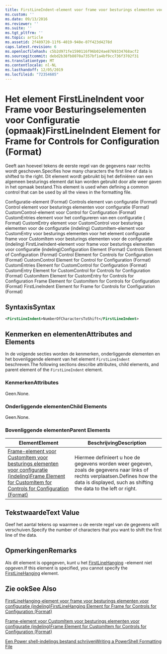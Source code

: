 ```yaml
---
title: FirstLineIndent-element voor frame voor besturings elementen voor configuratie (indeling) | Microsoft Docs
ms.custom: ''
ms.date: 09/13/2016
ms.reviewer: ''
ms.suite: ''
ms.tgt_pltfrm: ''
ms.topic: article
ms.assetid: 2f489720-11f6-4019-940e-07f423d4278d
caps.latest.revision: 6
ms.openlocfilehash: c5b2d971fe1590116f96b024ae8769334768acf2
ms.sourcegitcommit: debd2b38fb8070a7357bf1a4bf9cc736f3702f31
ms.translationtype: MT
ms.contentlocale: nl-NL
ms.lasthandoff: 12/05/2019
ms.locfileid: "72354605"
---
```

# <a name="firstlineindent-element-for-frame-for-controls-for-configuration-format"></a><span data-ttu-id="696db-102">Het element FirstLineIndent voor Frame voor Besturingselementen voor Configuratie (opmaak)</span><span class="sxs-lookup"><span data-stu-id="696db-102">FirstLineIndent Element for Frame for Controls for Configuration (Format)</span></span>

<span data-ttu-id="696db-103">Geeft aan hoeveel tekens de eerste regel van de gegevens naar rechts wordt geschoven.</span><span class="sxs-lookup"><span data-stu-id="696db-103">Specifies how many characters the first line of data is shifted to the right.</span></span> <span data-ttu-id="696db-104">Dit element wordt gebruikt bij het definiëren van een algemeen besturings element dat kan worden gebruikt door alle weer gaven in het opmaak bestand.</span><span class="sxs-lookup"><span data-stu-id="696db-104">This element is used when defining a common control that can be used by all the views in the formatting file.</span></span>

<span data-ttu-id="696db-105">Configuratie-element (Format) Controls element van configuratie (Format) Control element voor besturings elementen voor configuratie (Format) CustomControl-element voor Control for Configuration (Format) CustomEntries element voor het configureren van een configuratie ( Format) CustomEntry element voor CustomControl voor besturings elementen voor de configuratie (indeling) CustomItem-element voor CustomEntry voor besturings elementen voor het element configuratie frame voor CustomItem voor besturings elementen voor de configuratie (indeling) FirstLineIndent-element voor frame voor besturings elementen voor configuratie (indeling)</span><span class="sxs-lookup"><span data-stu-id="696db-105">Configuration Element (Format) Controls Element of Configuration (Format) Control Element for Controls for Configuration (Format) CustomControl Element for Control for Configuration (Format) CustomEntries Element for CustomControl for Configuration (Format) CustomEntry Element for CustomControl for Controls for Configuration (Format) CustomItem Element for CustomEntry for Controls for Configuration Frame Element for CustomItem for Controls for Configuration (Format) FirstLineIndent Element for Frame for Controls for Configuration (Format)</span></span>

## <a name="syntax"></a><span data-ttu-id="696db-106">Syntaxis</span><span class="sxs-lookup"><span data-stu-id="696db-106">Syntax</span></span>

```xml
<FirstLineIndent>NumberOfCharactersToShift</FirstLineIndent>
```

## <a name="attributes-and-elements"></a><span data-ttu-id="696db-107">Kenmerken en elementen</span><span class="sxs-lookup"><span data-stu-id="696db-107">Attributes and Elements</span></span>

<span data-ttu-id="696db-108">In de volgende secties worden de kenmerken, onderliggende elementen en het bovenliggende element van het element `FirstLineIndent` beschreven.</span><span class="sxs-lookup"><span data-stu-id="696db-108">The following sections describe attributes, child elements, and parent element of the `FirstLineIndent` element.</span></span>

### <a name="attributes"></a><span data-ttu-id="696db-109">Kenmerken</span><span class="sxs-lookup"><span data-stu-id="696db-109">Attributes</span></span>

<span data-ttu-id="696db-110">Geen.</span><span class="sxs-lookup"><span data-stu-id="696db-110">None.</span></span>

### <a name="child-elements"></a><span data-ttu-id="696db-111">Onderliggende elementen</span><span class="sxs-lookup"><span data-stu-id="696db-111">Child Elements</span></span>

<span data-ttu-id="696db-112">Geen.</span><span class="sxs-lookup"><span data-stu-id="696db-112">None.</span></span>

### <a name="parent-elements"></a><span data-ttu-id="696db-113">Bovenliggende elementen</span><span class="sxs-lookup"><span data-stu-id="696db-113">Parent Elements</span></span>

|<span data-ttu-id="696db-114">Element</span><span class="sxs-lookup"><span data-stu-id="696db-114">Element</span></span>|<span data-ttu-id="696db-115">Beschrijving</span><span class="sxs-lookup"><span data-stu-id="696db-115">Description</span></span>|
|-------------|-----------------|
|[<span data-ttu-id="696db-116">Frame-element voor CustomItem voor besturings elementen voor configuratie (indeling)</span><span class="sxs-lookup"><span data-stu-id="696db-116">Frame Element for CustomItem for Controls for Configuration (Format)</span></span>](./frame-element-for-customitem-for-controls-for-configuration-format.md)|<span data-ttu-id="696db-117">Hiermee definieert u hoe de gegevens worden weer gegeven, zoals de gegevens naar links of rechts verplaatsen.</span><span class="sxs-lookup"><span data-stu-id="696db-117">Defines how the data is displayed, such as shifting the data to the left or right.</span></span>|

## <a name="text-value"></a><span data-ttu-id="696db-118">Tekstwaarde</span><span class="sxs-lookup"><span data-stu-id="696db-118">Text Value</span></span>

<span data-ttu-id="696db-119">Geef het aantal tekens op waarmee u de eerste regel van de gegevens wilt verschuiven.</span><span class="sxs-lookup"><span data-stu-id="696db-119">Specify the number of characters that you want to shift the first line of the data.</span></span>

## <a name="remarks"></a><span data-ttu-id="696db-120">Opmerkingen</span><span class="sxs-lookup"><span data-stu-id="696db-120">Remarks</span></span>

<span data-ttu-id="696db-121">Als dit element is opgegeven, kunt u het [FirstLineHanging](./firstlinehanging-element-for-frame-for-controls-for-configuration-format.md) -element niet opgeven.</span><span class="sxs-lookup"><span data-stu-id="696db-121">If this element is specified, you cannot specify the [FirstLineHanging](./firstlinehanging-element-for-frame-for-controls-for-configuration-format.md) element.</span></span>

## <a name="see-also"></a><span data-ttu-id="696db-122">Zie ook</span><span class="sxs-lookup"><span data-stu-id="696db-122">See Also</span></span>

[<span data-ttu-id="696db-123">FirstLineHanging-element voor frame voor besturings elementen voor configuratie (indeling)</span><span class="sxs-lookup"><span data-stu-id="696db-123">FirstLineHanging Element for Frame for Controls for Configuration (Format)</span></span>](./firstlinehanging-element-for-frame-for-controls-for-configuration-format.md)

[<span data-ttu-id="696db-124">Frame-element voor CustomItem voor besturings elementen voor configuratie (indeling)</span><span class="sxs-lookup"><span data-stu-id="696db-124">Frame Element for CustomItem for Controls for Configuration (Format)</span></span>](./frame-element-for-customitem-for-controls-for-configuration-format.md)

[<span data-ttu-id="696db-125">Een Power shell-indelings bestand schrijven</span><span class="sxs-lookup"><span data-stu-id="696db-125">Writing a PowerShell Formatting File</span></span>](./writing-a-powershell-formatting-file.md)
